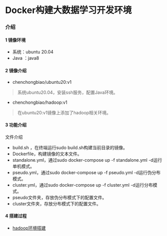 # Docker构建大数据学习开发环境

### 介绍

#### 1 镜像环境

- 系统：ubuntu 20.04
- Java ：java8

#### 2 镜像介绍

- chenchongbiao/ubuntu20:v1

> 系统ubuntu20.04，安装ssh服务，配置Java环境。

- chenchongbiao/hadoop:v1

> 在ubuntu20:v1镜像上添加了hadoop相关环境。

#### 3 功能介绍

文件介绍

- build.sh ，在终端运行sudo build.sh构建当前目录的镜像。
- Dockerfile，构建镜像的文本文件。
- standalone.yml，通过sudo docker-compose up -f standalone.yml -d运行单机模式。
- pseudo.yml，通过sudo docker-compose up -f pseudo.yml -d运行伪分布模式。
- cluster.yml，通过sudo docker-compose up -f cluster.yml -d运行分布模式。
- pseudo文件夹，存放伪分布模式下的配置文件。
- cluster文件夹，存放分布模式下的配置文件。

#### 4 搭建过程

- [hadoop环境搭建](https://blog.csdn.net/weixin_45439281/article/details/126230105)

